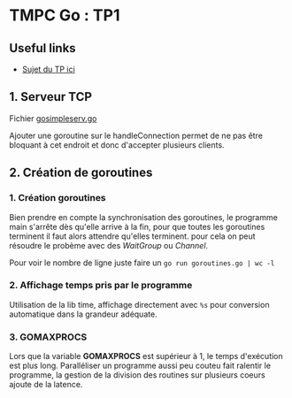 # TMPC Go : TP1

## Useful links

* [Sujet du TP ici](http://users.polytech.unice.fr/~eg/TMPC/Tds/Td1/sujet.html)

## 1. Serveur TCP

Fichier [gosimpleserv.go](http://users.polytech.unice.fr/~eg/TMPC/Tds/Td1/sujet.html)

Ajouter une goroutine sur le handleConnection permet de ne pas être bloquant à cet endroit et donc d'accepter plusieurs clients.

## 2. Création de goroutines

### 1. Création goroutines

Bien prendre en compte la synchronisation des goroutines, le programme main s'arrête dès qu'elle arrive à la fin, pour que toutes les goroutines terminent il faut alors attendre qu'elles terminent. pour cela on peut résoudre le probème avec des *WaitGroup* ou *Channel*.

Pour voir le nombre de ligne juste faire un `go run goroutines.go | wc -l`

### 2. Affichage temps pris par le programme

Utilisation de la lib time, affichage directement avec `%s` pour conversion automatique dans la grandeur adéquate.

### 3. GOMAXPROCS

Lors que la variable __GOMAXPROCS__ est supérieur à 1, le temps d'exécution est plus long. Paralléliser un programme aussi peu couteu fait ralentir le programme, la gestion de la division des routines sur plusieurs coeurs ajoute de la latence.